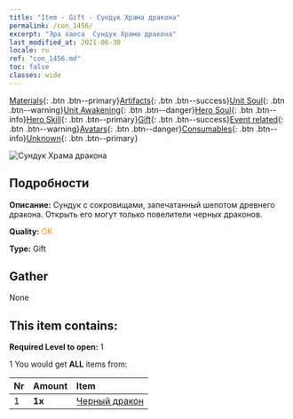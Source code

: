 ```yaml
---
title: "Item - Gift - Сундук Храма дракона"
permalink: /con_1456/
excerpt: "Эра хаоса  Сундук Храма дракона"
last_modified_at: 2021-06-30
locale: ru
ref: "con_1456.md"
toc: false
classes: wide
---
```

 [Materials](/ItemsRU/){: .btn .btn--primary}[Artifacts](/ItemsRU/Artifacts/){: .btn .btn--success}[Unit Soul](/ItemsRU/UnitSoul/){: .btn .btn--warning}[Unit Awakening](/ItemsRU/UnitAwakening/){: .btn .btn--danger}[Hero Soul](/ItemsRU/HeroSoul/){: .btn .btn--info}[Hero Skill](/ItemsRU/HeroSkill/){: .btn .btn--primary}[Gift](/ItemsRU/Gift/){: .btn .btn--success}[Event related](/ItemsRU/Events/){: .btn .btn--warning}[Avatars](/ItemsRU/Avatars/){: .btn .btn--danger}[Consumables](/ItemsRU/Consumables/){: .btn .btn--info}[Unknown](/ItemsRU/Unknown/){: .btn .btn--primary}

 ![Сундук Храма дракона](/images/t/i_907070.png)

## Подробности
 **Описание:** Сундук с сокровищами, запечатанный шепотом древнего дракона. Открыть его могут только повелители черных драконов.

 **Quality:** <span style="color: #FF8C00">OK</span>

 **Type:** Gift

## Gather

  None

## This item contains:

 **Required Level to open:** 1

 1 You would get **ALL** items  from:

  | Nr | Amount |     Item    |
  |:---|:-------|:------------|
  | 1 |  **1x** | [Черный дракон](/ItemsRU/unt_250/) |  | 
